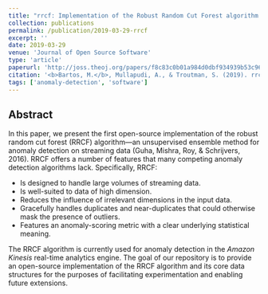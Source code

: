 ```yaml
---
title: "rrcf: Implementation of the Robust Random Cut Forest algorithm for anomaly detection on streams"
collection: publications
permalink: /publication/2019-03-29-rrcf
excerpt: ''
date: 2019-03-29
venue: 'Journal of Open Source Software'
type: 'article'
paperurl: 'http://joss.theoj.org/papers/f8c83c0b01a984d0dbf934939b53c96d'
citation: '<b>Bartos, M.</b>, Mullapudi, A., & Troutman, S. (2019). rrcf: Implementation of the Robust Random Cut Forest algorithm for anomaly detection on streams. <i>Journal of Open Source Software</i>, 4(35), 1336. doi:10.21105/joss.01336'
tags: ['anomaly-detection', 'software']
---
```


## Abstract

In this paper, we present the first open-source implementation of the robust random cut
forest (RRCF) algorithm—an unsupervised ensemble method for anomaly detection on
streaming data (Guha, Mishra, Roy, & Schrijvers, 2016). RRCF offers a number of
features that many competing anomaly detection algorithms lack. Specifically, RRCF:

- Is designed to handle large volumes of streaming data.
- Is well-suited to data of high dimension.
- Reduces the influence of irrelevant dimensions in the input data.
- Gracefully handles duplicates and near-duplicates that could otherwise mask the
presence of outliers.
- Features an anomaly-scoring metric with a clear underlying statistical meaning.

The RRCF algorithm is currently used for anomaly detection in the <i>Amazon Kinesis</i>
real-time analytics engine. The goal of our repository is to provide an open-source implementation of the RRCF algorithm and its core data structures for the purposes of
facilitating experimentation and enabling future extensions.
